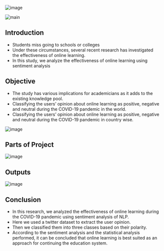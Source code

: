 
![image](https://github.com/hbhavane/Sentimental-analysis-of-twitter-data-on-online-learning-during-unlock-phase-of-COVID-19/assets/78750775/7f3407e1-25ea-4167-bb92-58965e78ca27)


![main](https://github.com/hbhavane/Sentimental-analysis-of-twitter-data-on-online-learning-during-unlock-phase-of-COVID-19/assets/78750775/1d74acb2-76d4-4039-bd0b-76198cb5c861)


## Introduction
- Students miss going to schools or colleges
- Under these circumstances, several recent research has investigated the effectiveness of online learning.
- In this study, we analyze the effectiveness of online learning using sentiment analysis

## Objective
- The study has various implications for academicians as it adds to the existing knowledge pool.
- Classifying the users’ opinion about online learning as positive, negative and neutral during the COVID-19 pandemic in the world.
- Classifying the users’ opinion about online learning as positive, negative and neutral during the COVID-19 pandemic in country wise.

![image](https://github.com/hbhavane/Sentimental-analysis-of-twitter-data-on-online-learning-during-unlock-phase-of-COVID-19/assets/78750775/a4170744-d0c0-4958-a560-3e896083c7c4)

## Parts of Project
![image](https://github.com/hbhavane/Sentimental-analysis-of-twitter-data-on-online-learning-during-unlock-phase-of-COVID-19/assets/78750775/ca56385e-f835-4cd3-8d04-56e55e2e4f6e)

## Outputs
![image](https://github.com/hbhavane/Sentimental-analysis-of-twitter-data-on-online-learning-during-unlock-phase-of-COVID-19/assets/78750775/68b84f42-1f9c-4aed-8271-683988ca13e3)

## Conclusion
- In this research, we analyzed the effectiveness of online learning during the COVID-19 pandemic using sentiment analysis of NLP. 
- Here we used a twitter dataset to extract the user opinion.
- Then we classified them into three classes based on their polarity.
- According to the sentiment analysis and the statistical analysis performed, it can be concluded that online learning is best suited as an approach for continuing the education system.
